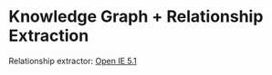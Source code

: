 # Knowledge Graph + Relationship Extraction

Relationship extractor: [Open IE 5.1](https://www.github.com/dair-iitd/OpenIE-standalone/)